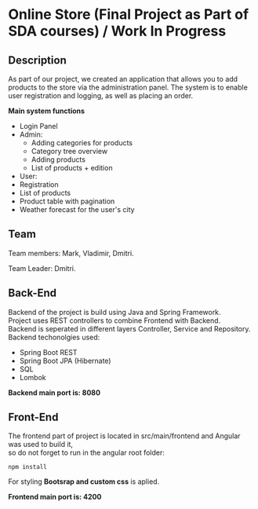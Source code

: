# Online Store (Final Project as Part of SDA courses) / Work In Progress  

## Description  

As part of our project, we created an application that allows you to add products to the store via the administration panel. The system is to enable user registration and logging, as well as placing an order.  

**Main system functions**  
- Login Panel
- Admin:
  - Adding categories for products
  - Category tree overview
  - Adding products
  - List of products + edition
 - User:
  - Registration
  - List of products
  - Product table with pagination
  - Weather forecast for the user's city  
  
## Team  
  
Team members: Mark, Vladimir, Dmitri.  
  
Team Leader: Dmitri.

## Back-End  

Backend of the project is build using Java and Spring Framework.  
Project uses REST controllers to combine Frontend with Backend.  
Backend is seperated in different layers Controller, Service and Repository.  
Backend techonolgies used:
- Spring Boot REST
- Spring Boot JPA (Hibernate)
- SQL
- Lombok  
  
 **Backend main port is: 8080**
## Front-End  
   
The frontend part of project is located in src/main/frontend and Angular was used to build it,  
so do not forget to run in the angular root folder:  
```
npm install
```  
For styling **Bootsrap and custom css** is aplied.  
  
**Frontend main port is: 4200**
